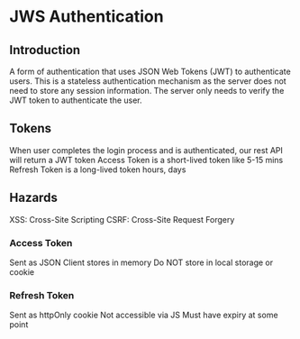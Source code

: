 # JWS Authentication

## Introduction

A form of authentication that uses JSON Web Tokens (JWT) to authenticate users. This is a stateless authentication mechanism as the server does not need to store any session information. The server only needs to verify the JWT token to authenticate the user.

## Tokens

When user completes the login process and is authenticated, our rest API will return a JWT token
Access Token is a short-lived token like 5-15 mins
Refresh Token is a long-lived token hours, days

## Hazards

XSS: Cross-Site Scripting
CSRF: Cross-Site Request Forgery

### Access Token

Sent as JSON
Client stores in memory
Do NOT store in local storage or cookie

### Refresh Token

Sent as httpOnly cookie
Not accessible via JS
Must have expiry at some point
